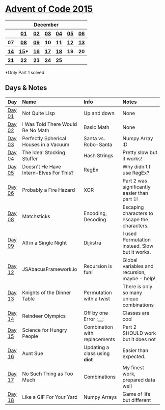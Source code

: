 # [Advent of Code 2015](https://adventofcode.com/2015/)

<table>
    <tr>
        <th colspan="7">December</th>
    </tr>
    <tr>
        <th></th>
        <th><a href="https://github.com/enigm4tik/advent-of-code/blob/main/2015/day01/day01.py">01</a></th>
        <th><a href="https://github.com/enigm4tik/advent-of-code/blob/main/2015/day02/day02.py">02</a></th>
        <th><a href="https://github.com/enigm4tik/advent-of-code/blob/main/2015/day03/day03.py">03</a></th>
        <th><a href="https://github.com/enigm4tik/advent-of-code/blob/main/2015/day04/day04.py">04</a></th>
        <th><a href="https://github.com/enigm4tik/advent-of-code/blob/main/2015/day05/day05.py">05</a></th>
        <th><a href="https://github.com/enigm4tik/advent-of-code/blob/main/2015/day06/day06.py">06</a></th>
    </tr>
    <tr>
        <th>07</th>
        <th><a href="https://github.com/enigm4tik/advent-of-code/blob/main/2015/day08/day08.py">08</a></th>
        <th><a href="https://github.com/enigm4tik/advent-of-code/blob/main/2015/day09/day09.py">09</a></th>
        <th>10</th>
        <th>11</th>
        <th><a href="https://github.com/enigm4tik/advent-of-code/blob/main/2015/day12/day12.py">12</a></th>
        <th><a href="https://github.com/enigm4tik/advent-of-code/blob/main/2015/day13/day13.py">13</a></th>
    </tr>
    <tr>
        <th><a href="https://github.com/enigm4tik/advent-of-code/blob/main/2015/day14/day14.py">14</a></th>
        <th><a href="https://github.com/enigm4tik/advent-of-code/blob/main/2015/day15/day15.py">15</a>*</th>
        <th><a href="https://github.com/enigm4tik/advent-of-code/blob/main/2015/day16/day16.py">16</a></th>
        <th><a href="https://github.com/enigm4tik/advent-of-code/blob/main/2015/day17/day17.py">17</a></th>
        <th><a href="https://github.com/enigm4tik/advent-of-code/blob/main/2015/day18/day18.py">18</a></th>
        <th>19</th>
        <th>20</th>
    </tr>
    <tr>
        <th>21</th>
        <th>22</th>
        <th>23</th>
        <th>24</th>
        <th>25</th>
        <th></th>
        <th></th>
    </tr>
</table>

*Only Part 1 solved.

## Days & Notes

Day | Name | Info | Notes
:--- | :-- | :---  | :----
[Day 01](https://adventofcode.com/2015/day/1)  | Not Quite Lisp | Up and down | None
[Day 02](https://adventofcode.com/2015/day/2)  | I Was Told There Would Be No Math | Basic Math | None
[Day 03](https://adventofcode.com/2015/day/3)  | Perfectly Spherical Houses in a Vacuum | Santa vs. Robo-Santa | Numpy Array :D
[Day 04](https://adventofcode.com/2015/day/4)  | The Ideal Stocking Stuffer | Hash Strings | Pretty slow but it works!
[Day 05](https://adventofcode.com/2015/day/5)  | Doesn't He Have Intern-Elves For This? | RegEx | Why didn't I use RegEx?
[Day 06](https://adventofcode.com/2015/day/6)  | Probably a Fire Hazard | XOR | Part 2 was significantly easier than part 1!
[Day 08](https://adventofcode.com/2015/day/8)  | Matchsticks | Encoding, Decoding | Escaping characters to escape the characters.
[Day 09](https://adventofcode.com/2015/day/9)  | All in a Single Night | Dijkstra | I used Permutation instead. Slow but it works.
[Day 12](https://adventofcode.com/2015/day/12)  | JSAbacusFramework.io | Recursion is fun! | Global variables and recursion, maybe - help!
[Day 13](https://adventofcode.com/2015/day/13)  | Knights of the Dinner Table | Permutation with a twist | There is only so many unique combinations
[Day 14](https://adventofcode.com/2015/day/14)  | Reindeer Olympics | Off by one Error ;__; | Classes are cool
[Day 15](https://adventofcode.com/2015/day/15)  | Science for Hungry People | Combination with replacements | Part 2 SHOULD work but it does not
[Day 16](https://adventofcode.com/2015/day/16)  | Aunt Sue | Updating a class using __dict__ | Easier than expected.
[Day 17](https://adventofcode.com/2015/day/17)  | No Such Thing as Too Much | Combinations | My finest work, prepared data well
[Day 18](https://adventofcode.com/2015/day/18)  | Like a GIF For Your Yard | Numpy Arrays | Game of life but different
